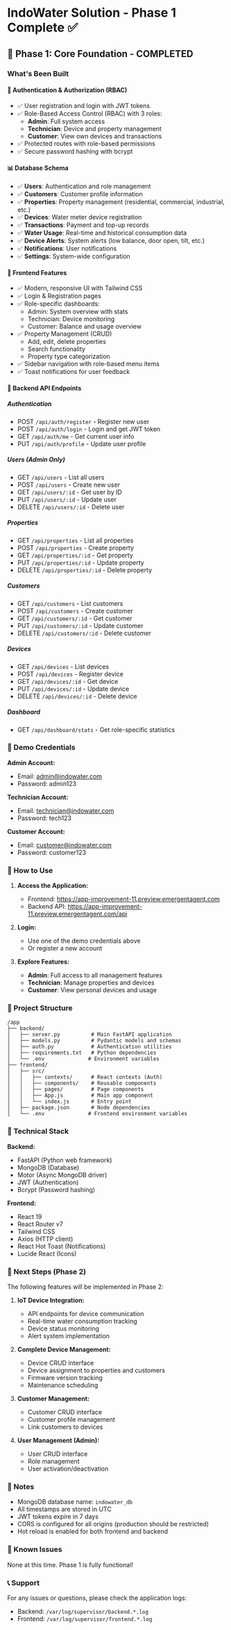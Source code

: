 # IndoWater Solution - Phase 1 Complete ✅

## 🎉 Phase 1: Core Foundation - COMPLETED

### What's Been Built

#### 🔐 Authentication & Authorization (RBAC)
- ✅ User registration and login with JWT tokens
- ✅ Role-Based Access Control (RBAC) with 3 roles:
  - **Admin**: Full system access
  - **Technician**: Device and property management
  - **Customer**: View own devices and transactions
- ✅ Protected routes with role-based permissions
- ✅ Secure password hashing with bcrypt

#### 📊 Database Schema
- ✅ **Users**: Authentication and role management
- ✅ **Customers**: Customer profile information
- ✅ **Properties**: Property management (residential, commercial, industrial, etc.)
- ✅ **Devices**: Water meter device registration
- ✅ **Transactions**: Payment and top-up records
- ✅ **Water Usage**: Real-time and historical consumption data
- ✅ **Device Alerts**: System alerts (low balance, door open, tilt, etc.)
- ✅ **Notifications**: User notifications
- ✅ **Settings**: System-wide configuration

#### 🎨 Frontend Features
- ✅ Modern, responsive UI with Tailwind CSS
- ✅ Login & Registration pages
- ✅ Role-specific dashboards:
  - Admin: System overview with stats
  - Technician: Device monitoring
  - Customer: Balance and usage overview
- ✅ Property Management (CRUD)
  - Add, edit, delete properties
  - Search functionality
  - Property type categorization
- ✅ Sidebar navigation with role-based menu items
- ✅ Toast notifications for user feedback

#### 🔧 Backend API Endpoints

##### Authentication
- POST `/api/auth/register` - Register new user
- POST `/api/auth/login` - Login and get JWT token
- GET `/api/auth/me` - Get current user info
- PUT `/api/auth/profile` - Update user profile

##### Users (Admin Only)
- GET `/api/users` - List all users
- POST `/api/users` - Create new user
- GET `/api/users/:id` - Get user by ID
- PUT `/api/users/:id` - Update user
- DELETE `/api/users/:id` - Delete user

##### Properties
- GET `/api/properties` - List all properties
- POST `/api/properties` - Create property
- GET `/api/properties/:id` - Get property
- PUT `/api/properties/:id` - Update property
- DELETE `/api/properties/:id` - Delete property

##### Customers
- GET `/api/customers` - List customers
- POST `/api/customers` - Create customer
- GET `/api/customers/:id` - Get customer
- PUT `/api/customers/:id` - Update customer
- DELETE `/api/customers/:id` - Delete customer

##### Devices
- GET `/api/devices` - List devices
- POST `/api/devices` - Register device
- GET `/api/devices/:id` - Get device
- PUT `/api/devices/:id` - Update device
- DELETE `/api/devices/:id` - Delete device

##### Dashboard
- GET `/api/dashboard/stats` - Get role-specific statistics

### 🧪 Demo Credentials

**Admin Account:**
- Email: admin@indowater.com
- Password: admin123

**Technician Account:**
- Email: technician@indowater.com
- Password: tech123

**Customer Account:**
- Email: customer@indowater.com
- Password: customer123

### 🚀 How to Use

1. **Access the Application:**
   - Frontend: https://app-improvement-11.preview.emergentagent.com
   - Backend API: https://app-improvement-11.preview.emergentagent.com/api

2. **Login:**
   - Use one of the demo credentials above
   - Or register a new account

3. **Explore Features:**
   - **Admin**: Full access to all management features
   - **Technician**: Manage properties and devices
   - **Customer**: View personal devices and usage

### 📁 Project Structure

```
/app
├── backend/
│   ├── server.py          # Main FastAPI application
│   ├── models.py          # Pydantic models and schemas
│   ├── auth.py            # Authentication utilities
│   ├── requirements.txt   # Python dependencies
│   └── .env              # Environment variables
├── frontend/
│   ├── src/
│   │   ├── contexts/      # React contexts (Auth)
│   │   ├── components/    # Reusable components
│   │   ├── pages/         # Page components
│   │   ├── App.js         # Main app component
│   │   └── index.js       # Entry point
│   ├── package.json       # Node dependencies
│   └── .env              # Frontend environment variables
```

### 🔧 Technical Stack

**Backend:**
- FastAPI (Python web framework)
- MongoDB (Database)
- Motor (Async MongoDB driver)
- JWT (Authentication)
- Bcrypt (Password hashing)

**Frontend:**
- React 19
- React Router v7
- Tailwind CSS
- Axios (HTTP client)
- React Hot Toast (Notifications)
- Lucide React (Icons)

### 🎯 Next Steps (Phase 2)

The following features will be implemented in Phase 2:

1. **IoT Device Integration:**
   - API endpoints for device communication
   - Real-time water consumption tracking
   - Device status monitoring
   - Alert system implementation

2. **Complete Device Management:**
   - Device CRUD interface
   - Device assignment to properties and customers
   - Firmware version tracking
   - Maintenance scheduling

3. **Customer Management:**
   - Customer CRUD interface
   - Customer profile management
   - Link customers to devices

4. **User Management (Admin):**
   - User CRUD interface
   - Role management
   - User activation/deactivation

### 📝 Notes

- MongoDB database name: `indowater_db`
- All timestamps are stored in UTC
- JWT tokens expire in 7 days
- CORS is configured for all origins (production should be restricted)
- Hot reload is enabled for both frontend and backend

### 🐛 Known Issues

None at this time. Phase 1 is fully functional!

### 📞 Support

For any issues or questions, please check the application logs:
- Backend: `/var/log/supervisor/backend.*.log`
- Frontend: `/var/log/supervisor/frontend.*.log`
